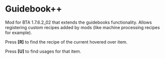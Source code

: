 # Guidebook++
Mod for BTA 1.7.6.2_02 that extends the guidebooks functionality. Allows registering custom recipes added by mods (like machine processing recipes for example).

Press **[R]** to find the recipe of the current hovered over item.

Press **[U]** to find usages for that item.
